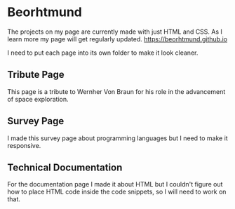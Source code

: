 # Beorhtmund
The projects on my page are currently made with just HTML and CSS. As I learn more my page will get regularly updated.
https://beorhtmund.github.io

I need to put each page into its own folder to make it look cleaner.

## Tribute Page
This page is a tribute to Wernher Von Braun for his role in the advancement of space exploration.

## Survey Page
I made this survey page about programming languages but I need to make it responsive.

## Technical Documentation
For the documentation page I made it about HTML but I couldn't figure out how to place HTML code inside the code snippets, so I will need to work on that.
